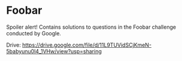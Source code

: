 # Foobar

Spoiler alert! Contains solutions to questions in the Foobar challenge conducted by Google.

Drive: https://drive.google.com/file/d/11L9TUVidSCjKmeN-5babyunu0l4_1VHw/view?usp=sharing
